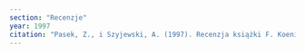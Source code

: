 ```yaml
---
section: "Recenzje"
year: 1997
citation: "Pasek, Z., i Szyjewski, A. (1997). Recenzja książki F. Koeniga i H. Waldenfeldsa, Leksykon religii. Zjawiska-dzieje-idee, Warszawa 1997. Tygodnik Powszechny, 14 IX 1997, 11."
---
```

